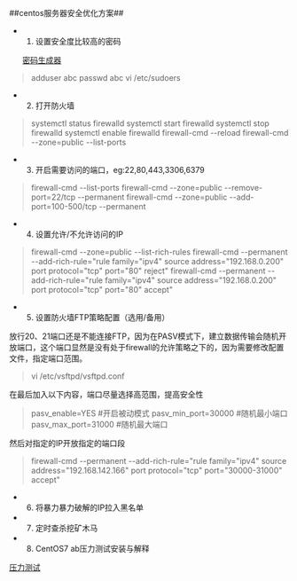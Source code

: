 ##centos服务器安全优化方案## 

 
- 1. 设置安全度比较高的密码

	[密码生成器](https://suijimimashengcheng.51240.com/)

> 	adduser  abc
> 	passwd abc
> 	vi  /etc/sudoers

- 2. 打开防火墙

> 	systemctl status firewalld
> 	systemctl start firewalld
> 	systemctl stop firewalld
> 	systemctl enable firewalld
> 	firewall-cmd --reload
> 	firewall-cmd --zone=public --list-ports

- 3. 开启需要访问的端口，eg:22,80,443,3306,6379

> 	firewall-cmd --list-ports
> 	firewall-cmd --zone=public --remove-port=22/tcp --permanent
> 	firewall-cmd --zone=public --add-port=100-500/tcp --permanent



- 4. 设置允许/不允许访问的IP

> 	firewall-cmd --zone=public --list-rich-rules
> 	firewall-cmd --permanent --add-rich-rule="rule family="ipv4" source address="192.168.0.200" port protocol="tcp" port="80" reject"
> 	firewall-cmd --permanent --add-rich-rule="rule family="ipv4" source address="192.168.0.200" port protocol="tcp" port="80" accept"


- 5. 设置防火墙FTP策略配置（选用/备用）

放行20、21端口还是不能连接FTP，因为在PASV模式下，建立数据传输会随机开放端口，这个端口显然是没有处于firewall的允许策略之下的，因为需要修改配置文件，指定端口范围。


> 	vi /etc/vsftpd/vsftpd.conf

在最后加入以下内容，端口尽量选择高范围，提高安全性

> 	pasv_enable=YES         #开启被动模式
> 	pasv_min_port=30000     #随机最小端口
> 	pasv_max_port=31000     #随机最大端口

然后对指定的IP开放指定的端口段

> 	firewall-cmd --permanent --add-rich-rule="rule family="ipv4" source address="192.168.142.166" port protocol="tcp" port="30000-31000" accept"

- 6. 将暴力暴力破解的IP拉入黑名单
- 7. 定时查杀挖矿木马
- 8. CentOS7 ab压力测试安装与解释

[压力测试](https://blog.csdn.net/u011415782/article/details/78501799)

